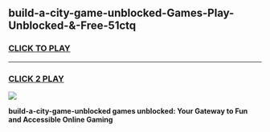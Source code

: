 
## build-a-city-game-unblocked-Games-Play-Unblocked-&-Free-51ctq
<h3>
<a href="https://premium76.site?title=build-a-city-game-unblocked&ref=24A">CLICK TO PLAY</a></h3>
<hr>

<h3>
<a href="https://premium76.site?title=build-a-city-game-unblocked&ref=24A">CLICK 2 PLAY</a>
  
</h3>

<a href="https://premium76.site?title=build-a-city-game-unblocked&ref=24A"><img src="https://clearcache.store/games.png"></a>


**build-a-city-game-unblocked games unblocked: Your Gateway to Fun and Accessible Online Gaming**
